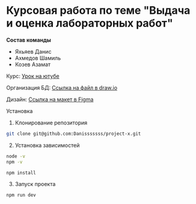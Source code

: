 # Курсовая работа по теме "Выдача и оценка лабораторных работ"

**Состав команды**
- Яхьяев Данис
- Ахмедов Шамиль
- Козев Азамат

Курс:
<a href="https://www.youtube.com/watch?v=GUwizGbY4cc&ab_channel=ArchakovBlog" target="_blank">Урок на ютубе</a> 

Организация БД:
<a href="https://drive.google.com/file/d/1yUxCbWcGtZ-LbAuRFPQ5opMFJTqLXjrt/view?usp=sharing" target="_blank">Ссылка на файл в draw.io</a> 

Дизайн:
<a href="https://www.figma.com/design/1ewlImR781TR61JgqNqtU5/project-x?node-id=0-1&t=4xzRj7OTL1IIjNlG-1" target="_blank">Ссылка на макет в Figma</a>

Установка
1) Клонирование репозитория
```bash
git clone git@github.com:Danisssssss/project-x.git
```
2) Установка зависимостей
```bash
node -v
npm -v
```
```bash
npm install
```
3) Запуск проекта
```bash
npm run dev
```
